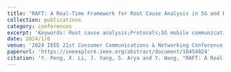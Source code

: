 ```yaml
---
title: "RAFT: A Real-Time Framework for Root Cause Analysis in 5G and Beyond Vulnerability Detection"
collection: publications
category: conferences
excerpt: 'Keywords: Root cause analysis;Protocols;5G mobile communication;Machine learning'
date: 2024/1/6
venue: '2024 IEEE 21st Consumer Communications & Networking Conference (CCNC)'
paperurl: 'https://ieeexplore.ieee.org/abstract/document/10454824'
citation: 'Y. Peng, X. Li, J. Yang, S. Arya and Y. Wang, "RAFT: A Real-Time Framework for Root Cause Analysis in 5G and Beyond Vulnerability Detection," 2024 IEEE 21st Consumer Communications & Networking Conference (CCNC), Las Vegas, NV, USA, 2024, pp. 446-454, doi: 10.1109/CCNC51664.2024.10454824.'
---
```

